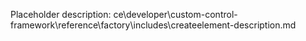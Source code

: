 Placeholder description: ce\developer\custom-control-framework\reference\factory\includes\createelement-description.md